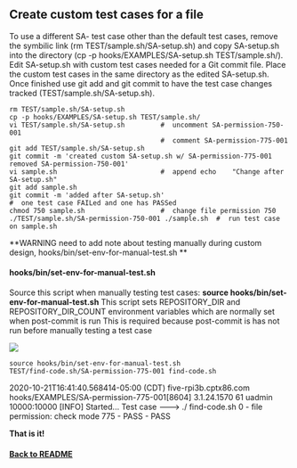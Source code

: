 ## Create custom test cases for a file

To use a different SA- test case other than the default test cases, remove the symbilic link (rm TEST/sample.sh/SA-setup.sh) and copy SA-setup.sh into the directory (cp -p hooks/EXAMPLES/SA-setup.sh TEST/sample.sh/). Edit SA-setup.sh with custom test cases needed for a Git commit file. Place the custom test cases in the same directory as the edited SA-setup.sh. Once finished use git add and git commit to have the test case changes tracked (TEST/sample.sh/SA-setup.sh).
    
    rm TEST/sample.sh/SA-setup.sh
    cp -p hooks/EXAMPLES/SA-setup.sh TEST/sample.sh/
    vi TEST/sample.sh/SA-setup.sh         #  uncomment SA-permission-750-001
                                          #  comment SA-permission-775-001
    git add TEST/sample.sh/SA-setup.sh
    git commit -m 'created custom SA-setup.sh w/ SA-permission-775-001 removed SA-permission-750-001'
    vi sample.sh                          #  append echo    "Change after SA-setup.sh"
    git add sample.sh
    git commit -m 'added after SA-setup.sh'
    #  one test case FAILed and one has PASSed
    chmod 750 sample.sh                   #  change file permission 750
    ./TEST/sample.sh/SA-permission-750-001 ./sample.sh  #  run test case on sample.sh

**WARNING need to add note about testing manually during custom design, hooks/bin/set-env-for-manual-test.sh **

#### hooks/bin/set-env-for-manual-test.sh
 Source this script when manually testing test cases: **source hooks/bin/set-env-for-manual-test.sh**
 This script sets REPOSITORY_DIR and REPOSITORY_DIR_COUNT environment variables which are normally set when post-commit is run
 This is required because post-commit is has not run before manually testing a test case


<img id="Steps git-TEST-commit-automation-5-1.gif" src="../images/git-TEST-commit-automation-5-1.gif" >

    source hooks/bin/set-env-for-manual-test.sh
    TEST/find-code.sh/SA-permission-775-001 find-code.sh 
2020-10-21T16:41:40.568414-05:00 (CDT) five-rpi3b.cptx86.com hooks/EXAMPLES/SA-permission-775-001[8604] 3.1.24.1570 61 uadmin 10000:10000 [INFO]    Started...
Test case ---> ./ find-code.sh 0 - file permission: check mode 775 - PASS - PASS

**That is it!**

#### [Back to README](https://github.com/BradleyA/git-TEST-commit-automation/blob/master/hooks/README.md#create-custom-test-cases-for-a-file)
